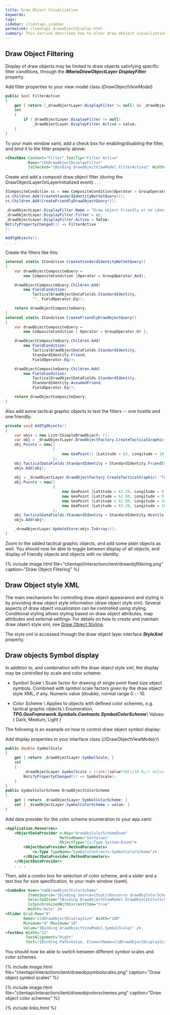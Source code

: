 ```yaml
---
title: Draw Object Visualization
keywords: 
tags: 
sidebar: clientapi_sidebar
permalink: clientapi_drawobjectdisplay.html
summary: This section describes how to alter draw obkject visualization
---
```


## Draw Object Filtering

Display of draw objects may be limited to draw objects satisfying specific filter conditions, through the ***IMariaDrawObjectLayer*** ***DisplayFilter*** property.

Add filter properties to your view model class (*DrawObjectViewModel*)

```csharp
public bool FilterActive
{
    get { return (_drawObjectLayer.DisplayFilter != null) && _drawObjectLayer.DisplayFilter.Active; }
    set
    {
        if (_drawObjectLayer.DisplayFilter != null)
            _drawObjectLayer.DisplayFilter.Active = value;
    }
}
```
To your main window xaml, add a check box for enabling/disabling the filter, and bind it to the filter property above:

```xml
<CheckBox Content="Filter" ToolTip="Filter Active" 
          Name="chkDrawObjectDisplayFilter"                       
          IsChecked="{Binding DrawObjectViewModel.FilterActive}" Width="60" />
```
Create and add a composit draw object filter (during the DrawObjectLayerOnLayerInitialized event) 
. . .

```csharp
ICompositeCondition cc = new CompositeCondition{Operator = GroupOperator.Or};
cc.Children.Add(CreateStandardIdentityNotSetQuery());
cc.Children.Add(CreateFriendlyDrawObjectQuery());

_drawObjectLayer.DisplayFilter.Name = "Draw object Friendly or no identity";
_drawObjectLayer.DisplayFilter.Filter = cc;
_drawObjectLayer.DisplayFilter.Active = false;
NotifyPropertyChanged(() => FilterActive
);

AddTgObjects();
. . .
```

Create the filters like this:

```csharp
internal static ICondition CreateStandardIdentityNotSetQuery()
{
    var drawObjectCompositeQuery = 
        new CompositeCondition {Operator = GroupOperator.And};

    drawObjectCompositeQuery.Children.Add(
        new FieldCondition(
            TacticalDrawObjectDataFields.StandardIdentity,
            "", FieldOperator.Eq));

    return drawObjectCompositeQuery;
}
internal static ICondition CreateFriendlyDrawObjectQuery()
{
    var drawObjectCompositeQuery =
        new CompositeCondition { Operator = GroupOperator.Or };

    drawObjectCompositeQuery.Children.Add(
        new FieldCondition(
            TacticalDrawObjectDataFields.StandardIdentity,
            StandardIdentity.Friend,
            FieldOperator.Eq));

    drawObjectCompositeQuery.Children.Add(
        new FieldCondition(
            TacticalDrawObjectDataFields.StandardIdentity,
            StandardIdentity.AssumedFriend,
            FieldOperator.Eq));

    return drawObjectCompositeQuery;
}
```
Also add some tactical graphic objects to test the filters -- one hostile and one friendly:

```csharp
private void AddTgObjects()
{
    var objs = new List<ISimpleDrawObject> ();
    var obj = _drawObjectLayer.DrawObjectFactory.CreateTacticalGraphic( "STBOPS.VIOATY.ASN");
    obj.Points = new[]
                     {
                         new GeoPoint() {Latitude = 63, Longitude = 10}
                     };
    obj.TacticalDataFields.StandardIdentity = StandardIdentity.Friendly;
    objs.Add(obj);
    
    obj = _drawObjectLayer.DrawObjectFactory.CreateTacticalGraphic( "TACGRP.C2GM.SPL.LNE.AMB");
    obj.Points = new[]
                     {
                         new GeoPoint {Latitude = 63.20, Longitude = 9.6}, 
                         new GeoPoint {Latitude = 62.80, Longitude = 9.6},
                         new GeoPoint {Latitude = 62.80, Longitude = 10.4},
                         new GeoPoint {Latitude = 63.20, Longitude = 10.4}
                     };
    obj.TacticalDataFields.StandardIdentity = StandardIdentity.Hostile;
    objs.Add(obj);

    _drawObjectLayer.UpdateStore(objs.ToArray());
}
```

Zoom to the added tactical graphic objects, and add some plain objects as well. You should now be able to toggle between display of all objects, and display of friendly objects and objects with no identity.

{% include image.html file="clientapi/interactionclient/drawobjfiltering.png" caption="Draw Object Filtering" %}

## Draw Object style XML

The main mechanisms for controlling draw object appearance and styling is by providing draw object style information (draw object style xml). Several aspects of draw object visualization can be controlled using styling. Conditional styling allows styling based on draw object attributes, map attributes and external settings. For details on how to create and maintain draw object style xml, see [Draw Object Styling](core_styling_drawobject.html).

The style xml is accessed through the draw object layer interface ***StyleXml*** property.

## Draw objects Symbol display

In addition to, and combination with the draw object style xml, the display may be controlled by scale and color scheme:


*  Symbol Scale \\ Scale factor for drawing of single point fixed size object symbols. Combined with symbol scale factors given by the draw object style XML, if any. Numeric value (double), normal range 0 -- 10.


*  Color Scheme \\ Applies to objects with defined color schemes, e.g. tactical graphic objects.\\ Enumeration, ***TPG.GeoFramework.Symbols.Contracts.SymbolColorScheme***\\ Values: { Dark, Medium, Light }

The following is an example on how to control draw object symbol display:

Add display properties to your interface class (//DrawObjectViewModel//)

```csharp
public double SymbolScale
{
    get { return _drawObjectLayer.SymbolScale; }
    set
    {        
        _drawObjectLayer.SymbolScale = ((int)(value*10))/10.0;// Adjust to one decimal...
        NotifyPropertyChanged(() => SymbolScale);
    }
}
public SymbolColorScheme DrawObjectColorScheme
{
    get { return _drawObjectLayer.SymbolColorScheme; }
    set { _drawObjectLayer.SymbolColorScheme = value; }
}
```

Add data provider for the color scheme enumeration to your app.xaml:

```xml
<Application.Resources>        
    <ObjectDataProvider x:Key="drawObjColorSchemeEnum" 
                        MethodName="GetValues" 
                        ObjectType="{x:Type System:Enum}">
        <ObjectDataProvider.MethodParameters>
            <x:Type TypeName="SymbolsContracts:SymbolColorScheme"/>
        </ObjectDataProvider.MethodParameters>
    </ObjectDataProvider>
    . . . 
```

Then, add a combo box for selection of color scheme, and a slider and a text box for size specification, to your main window (xaml).

```xml
<ComboBox Name="cmbDrawObjectColorScheme"                       
          ItemsSource="{Binding Source={StaticResource drawObjColorSchemeEnum}}" 
          SelectedItem="{Binding DrawObjectViewModel.DrawObjectColorScheme}" 
          IsSynchronizedWithCurrentItem="true"
          Width="Auto" />          
<Slider Grid.Row="0" 
        Name="sldDrawObjectDisplaySize" Width="100" 
        Minimum="0" Maximum="10" 
        Value="{Binding DrawObjectViewModel.SymbolScale}" />
<TextBox Width="32" 
         TextAlignment="Right" 
         Text="{Binding Path=Value, ElementName=sldDrawObjectDisplaySize, Mode=Default}" />

```

You should now be able to switch between different symbol scales and color schemes.

{% include image.html file="clientapi/interactionclient/drawobjsymbolscales.png" caption="Draw object symbol scales" %}

{% include image.html file="clientapi/interactionclient/drawobjcolorschemes.png" caption="Draw object color schemes" %}

{% include links.html %}